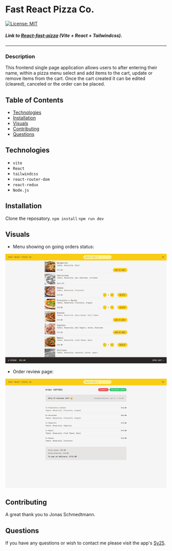 # Fast React Pizza Co.

[![License: MIT](https://img.shields.io/badge/License-MIT-yellow.svg)](https://opensource.org/licenses/MIT)

##### Link to [React-fast-pizza](https://tmiworld-5f7c04c2f838.herokuapp.com/) (Vite + React + Tailwindcss).

---

### Description

This frontend single page application allows users to after entering their name, within a pizza menu select and add items to the cart, update or remove items from the cart. Once the cart created it can be edited (cleared), canceled or the order can be placed.

## Table of Contents

- [Technologies](#technologies)
- [Installation](#installation)
- [Visuals](#visuals)
- [Contributing](#contributing)
- [Questions](#questions)

## Technologies

- `vite`
- `React`
- `tailwindcss`
- `react-router-dom`
- `react-redux`
- `Node.js`

## Installation

Clone the reposatory.
`npm install`
`npm run dev`

## Visuals

- Menu showing on going orders status:

![Screenshot](./public/menu.jpg)

- Order review page:

![Screenshot](./public/orderreview.jpg)

## Contributing

A great thank you to Jonas Schmedtmann.

## Questions

If you have any questions or wish to contact me please visit the app's [Sy25](https://github.com/Saidou25).
